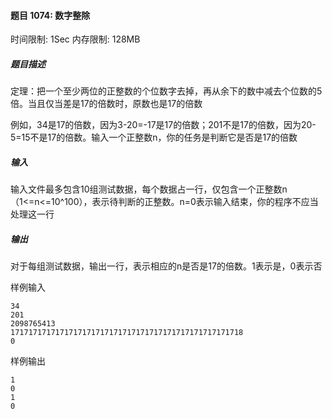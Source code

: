 #### 题目 1074: 数字整除

时间限制: 1Sec 内存限制: 128MB

##### 题目描述

定理：把一个至少两位的正整数的个位数字去掉，再从余下的数中减去个位数的5倍。当且仅当差是17的倍数时，原数也是17的倍数 

例如，34是17的倍数，因为3-20=-17是17的倍数；201不是17的倍数，因为20-5=15不是17的倍数。输入一个正整数n，你的任务是判断它是否是17的倍数

##### 输入

输入文件最多包含10组测试数据，每个数据占一行，仅包含一个正整数n（1<=n<=10^100），表示待判断的正整数。n=0表示输入结束，你的程序不应当处理这一行

##### 输出

对于每组测试数据，输出一行，表示相应的n是否是17的倍数。1表示是，0表示否

样例输入

```
34
201
2098765413
1717171717171717171717171717171717171717171717171718
0
```

样例输出

```
1
0
1
0
```

